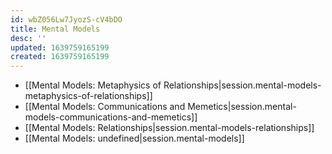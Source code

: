 ```yaml
---
id: wbZ056Lw7JyozS-cV4bDO
title: Mental Models
desc: ''
updated: 1639759165199
created: 1639759165199
---
```


- [[Mental Models:  Metaphysics of Relationships|session.mental-models-metaphysics-of-relationships]]
- [[Mental Models:  Communications and Memetics|session.mental-models-communications-and-memetics]]
- [[Mental Models:  Relationships|session.mental-models-relationships]]
- [[Mental Models: undefined|session.mental-models]]
